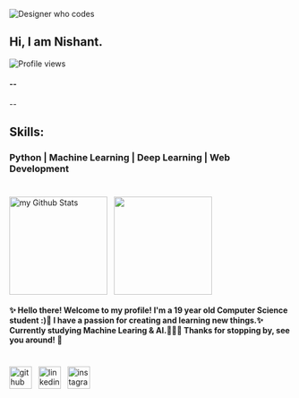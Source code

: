 
![Designer who codes](https://github.com/Nishant2116/Nishant2116/blob/66b51b1bb030cefb37ee0e2d5d73cf666e8f7e3d/linkedin.png) 

## Hi, I am Nishant.
![Profile views](https://gpvc.arturio.dev/Nishant2116)  

#### --
--

## Skills:

### Python | Machine Learning | Deep Learning | Web Development 

#

<div>
    
<img align="center" height="175em" src="https://github-readme-stats.vercel.app/api?username=Nishant2116&include_all_commits=true&count_private=true&show_icons=true&line_height=20&title_color=2B5BBD&icon_color=1124BB&text_color=A1A1A1&bg_color=0,000000,130F40" alt="my Github Stats"/> &nbsp;
  <img align="center" height="175em" src="https://github-readme-stats.vercel.app/api/top-langs/?username=Nishant2116&layout=compact&langs_count=7&theme=tokyonight&title_color=2B5BBD&icon_color=1124BB&text_color=A1A1A1&bg_color=0,000000,130F40"/>
   
</div>

  #### ✨ Hello there! Welcome to my profile! I'm a 19 year old Computer Science student :)👾 I have a passion for creating and learning new things.✨ Currently studying Machine Learing & AI.🧑🏻‍💻 Thanks for stopping by, see you around! 🥀
  
  
  #
 

[<img src='https://cdn.jsdelivr.net/npm/simple-icons@3.0.1/icons/github.svg' alt='github' height='40'>](https://github.com/Nishant2116) &nbsp; [<img src='https://github.com/Nishant2116/Nishant2116/blob/e20eea6b0bb7b1165e8536f6bc6387b7cf7d7e5d/.github/workflows/5296501_linkedin_network_linkedin%20logo_icon.png' alt='linkedin' height='40'>](https://www.linkedin.com/in/nishant-deshmukh-1a3836185/) &nbsp;
[<img src='https://github.com/Nishant2116/Nishant2116/blob/23fd4f57e1c99cee4fd5911d7c143bee40a9111a/.github/workflows/5296765_camera_instagram_instagram%20logo_icon.png' alt='instagram' height='40'>](https://www.instagram.com/_nd_216/)



